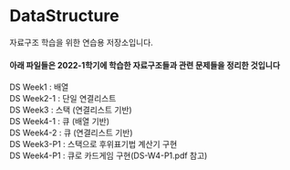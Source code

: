 # DataStructure
자료구조 학습을 위한 연습용 저장소입니다.

<h4>아래 파일들은 2022-1학기에 학습한 자료구조들과 관련 문제들을 정리한 것입니다</h4>
DS Week1 : 배열<br />
DS Week2-1 : 단일 연결리스트<br />
DS Week3 : 스택 (연결리스트 기반)<br />
DS Week4-1 : 큐 (배열 기반)<br />
DS Week4-2 : 큐 (연결리스트 기반)<br />
DS Week3-P1 : 스택으로 후위표기법 계산기 구현<br />
DS Week4-P1 : 큐로 카드게임 구현(DS-W4-P1.pdf 참고)<br />
